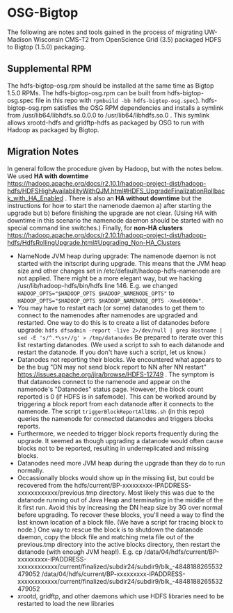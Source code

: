 # OSG-Bigtop
The following are notes and tools gained in the process of migrating UW-Madison Wisconsin CMS-T2 from OpenScience Grid (3.5) packaged HDFS to Bigtop (1.5.0) packaging.  

## Supplemental RPM
The hdfs-bigtop-osg.rpm should be installed at the same time as Bigtop 1.5.0 RPMs. The hdfs-bigtop-osg.rpm can be built from hdfs-bigtop-osg.spec file in this repo with `rpmbuild -bb hdfs-bigtop-osg.spec`). hdfs-bigtop-osg.rpm satisfies the OSG RPM dependencies and installs a symlink from /usr/lib64/libhdfs.so.0.0.0 to /usr/lib64/libhdfs.so.0 .  This symlink allows xrootd-hdfs and gridftp-hdfs as packaged by OSG to run with Hadoop as packaged by Bigtop.

## Migration Notes
In general follow the procedure given by Hadoop, but with the notes below.
We used **HA with downtime** https://hadoop.apache.org/docs/r2.10.1/hadoop-project-dist/hadoop-hdfs/HDFSHighAvailabilityWithQJM.html#HDFS_UpgradeFinalizationRollback_with_HA_Enabled .
There is also an **HA without downtime** but the instructions for how to start the namenode daemon a) after starting the upgrade but b) before finishing the upgrade are not clear.  (Using HA with downtime in this scenario the namenode daemon should be started with no special command line switches.) 
Finally, for **non-HA clusters** https://hadoop.apache.org/docs/r2.10.1/hadoop-project-dist/hadoop-hdfs/HdfsRollingUpgrade.html#Upgrading_Non-HA_Clusters
- NameNode JVM heap during upgrade:  The namenode daemon is not started with the initscript during upgrade.  This means that the JVM heap size and other changes set in /etc/default/hadoop-hdfs-namenode are not applied. There might be a more elegant way, but we hacking /usr/lib/hadoop-hdfs/bin/hdfs line 146.  E.g. we changed `HADOOP_OPTS="$HADOOP_OPTS $HADOOP_NAMENODE_OPTS"` to `HADOOP_OPTS="$HADOOP_OPTS $HADOOP_NAMENODE_OPTS -Xmx60000m"`.
- You may have to restart each (or some) datanodes to get them to connect to the namenodes after namenodes are upgraded and restarted.  One way to do this is to create a list of datanodes before upgrade: `hdfs dfsadmin -report -live 2>/dev/null | grep Hostname | sed -E 's/^.*\s+//g' > /tmp/datanodes` Be prepared to iterate over this list restarting datanodes.  (We used a script to ssh to each datanode and restart the datanode. If you don't have such a script, let us know.)
- Datanodes not reporting their blocks. We encountered what appears to be the bug "DN may not send block report to NN after NN restart" https://issues.apache.org/jira/browse/HDFS-12749 . The symptom is that datanodes connect to the namenode and appear on the namenode's "Datanodes" status page.  However, the block count reported is 0 (if HDFS is in safemode). This can be worked around by triggering a block report from each datanode after it connects to the namenode.  The script `triggerBlockReportAllDNs.sh` (in this repo) queries the namenode for connected datanodes and triggers blocks reports.
- Furthermore, we needed to trigger block reports frequently during the upgrade.  It seemed as though upgrading a datanode would often cause blocks not to be reported, resulting in underreplicated and missing blocks.
- Datanodes need more JVM heap during the upgrade than they do to run normally.
- Occassionally blocks would show up in the missing list, but could be recovered from the hdfs/current/BP-xxxxxxxxx-IPADDRESS-xxxxxxxxxxxx/previous.tmp directory. Most likely this was due to the datanode running out of Java Heap and terminating in the middle of the it first run.  Avoid this by increasing the DN heap size by 3G over normal before upgrading.  To recover these blocks, you'll need a way to find the last known location of a block file.  (We have a script for tracing block to node.) One way to rescue the block is to shutdown the datanode daemon, copy the block file and matching meta file out of the previous.tmp directory into the active blocks directory, then restart the datanode (with enough JVM heap!).  E.g. cp /data/04/hdfs/current/BP-xxxxxxxxx-IPADDRESS-xxxxxxxxxxxx/current/finalized/subdir24/subdir9/blk_-4848188265532479052 /data/04/hdfs/current/BP-xxxxxxxxx-IPADDRESS-xxxxxxxxxxxx/current/finalized/subdir24/subdir9/blk_-4848188265532479052
- xrootd, gridftp, and other daemons which use HDFS libraries need to be restarted to load the new libraries

